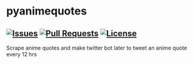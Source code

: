 # pyanimequotes
[![Issues](https://img.shields.io/github/issues-closed/Shankusu993/pyanimequotes.svg?style=flat-square)](https://github.com/Shankusu993/pyanimequotes/issues) [![Pull Requests](https://img.shields.io/github/issues-pr-closed/oss2019/pyquotes.svg?style=flat-square)](https://github.com/Shankusu993/pyanimequotes/pulls) [![License](https://img.shields.io/cocoapods/l/AFNetworking.svg?style=plastic)](https://github.com/Shankusu993/pyanimequotes/blob/master/LICENSE) 
---
Scrape anime quotes and make twitter bot later to tweet an anime quote every 12 hrs
